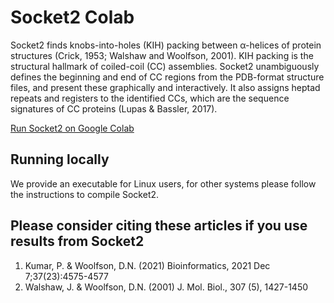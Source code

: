 # Socket2 Colab

Socket2 finds knobs-into-holes (KIH) packing between α-helices of protein structures (Crick, 1953; Walshaw and Woolfson, 2001). KIH packing is the structural hallmark of coiled-coil (CC) assemblies. Socket2 unambiguously defines the beginning and end of CC regions from the PDB-format structure files, and present these graphically and interactively. It also assigns heptad repeats and registers to the identified CCs, which are the sequence signatures of CC proteins (Lupas & Bassler, 2017).

[Run Socket2 on Google Colab](https://colab.research.google.com/github/woolfson-group/Socket2_colab/blob/main/socket2_colab.ipynb)

## Running locally
We provide an executable for Linux users, for other systems please follow the instructions to compile Socket2.

## Please consider citing these articles if you use results from Socket2
1. Kumar, P. & Woolfson, D.N. (2021) Bioinformatics, 2021 Dec 7;37(23):4575-4577
2. Walshaw, J. & Woolfson, D.N. (2001) J. Mol. Biol., 307 (5), 1427-1450
